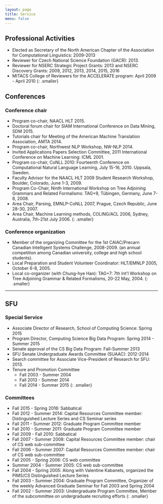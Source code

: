 ```yaml
---
layout: page
title: Service
menu: false
---
```


## Professional Activities

* Elected as Secretary of the North American Chapter of the Association for Computational Linguistics: 2009-2013
* Reviewer for Czech National Science Foundation (GACR): 2013.
* Reviewer for NSERC Strategic Project Grants: 2013 and NSERC Discovery Grants: 2009, 2012, 2013, 2014, 2015, 2016
* MITACS College of Reviewers for the ACCELERATE program: April 2009 - April 2010
{: .smaller}

## Conferences

### Conference chair

* Program co-chair, NAACL HLT 2015.
* Doctoral forum chair for SIAM International Conference on Data Mining, SDM 2015.
* Tutorials chair for Meeting of the American Machine Translation Association, AMTA 2014.
* Program co-chair, Northwest NLP Workshop, NW-NLP 2014.
* Invited Applications Papers Selection Committee, 2011 International Conference on Machine Learning: ICML 2001.
* Program co-chair, CoNLL 2010: Fourteenth Conference on Computational Natural Language Learning, July 15-16, 2010. Uppsala, Sweden.
* Faculty Advisor for the NAACL HLT 2009 Student Research Workshop, Boulder, Colorado, June 1-3, 2009.
* Program Co-Chair, Ninth International Workshop on Tree Adjoining Grammars and Related Formalisms: TAG+9, Tübingen, Germany, June 7-8, 2008.
* Area Chair, Parsing, EMNLP-CoNLL 2007, Prague, Czech Republic, June 28-30, 2007.
* Area Chair, Machine Learning methods, COLING/ACL 2006, Sydney, Australia, 7th-21st July 2006.
{: .smaller}

### Conference organization

* Member of the organizing Committee for the 1st CAIAC/Precarn Canadian Intelligent Systems Challenge, 2008-2009. (an annual competition among Canadian university, college and high school students).
* Local Preparation and Student Volunteer Coordinator: HLT/EMNLP 2005, October 6-8, 2005.
* Local co-organizer (with Chung-hye Han): TAG+7: 7th Int'l Workshop on Tree Adjoining Grammar & Related Formalisms, 20-22 May, 2004.
{: .smaller}

<hr/>

## SFU

### Special Service

* Associate Director of Research, School of Computing Science: Spring 2015
* Program Director, Computing Science Big Data Program: Spring 2014 - Summer 2015
* Senate approval of the CS Big Data Program: Fall-Summer 2013
* SFU Senate Undergraduate Awards Committee (SUAAC): 2012-2014
* Search committee for Associate Vice-President of Research for SFU: 2013.
* Tenure and Promotion Committee
    * Fall 2003 - Summer 2004
    * Fall 2013 - Summer 2014
    * Fall 2014 - Summer 2015
{: .smaller}

### Committees

* Fall 2015 - Spring 2016: Sabbatical
* Fall 2012 - Summer 2014: Capital Resources Committee member: Distinguished Lecture Series and CS Seminar series
* Fall 2011 - Summer 2012: Graduate Program Committee member
* Fall 2010 - Summer 2011: Graduate Program Committee member
* Fall 2009 - Fall 2010: Sabbatical
* Fall 2007 - Summer 2008: Capital Resources Committee member: chair of CS web sub-committee
* Fall 2006 - Summer 2007: Capital Resources Committee member: chair of CS web sub-committee
* Fall 2005 - Spring 2006: CS web committee
* Summer 2004 - Summer 2005: CS web sub-committee
* Fall 2004 - Spring 2005: Along with Valentine Kabanets, organized the PIMS/CS Distinguished Lecture Series
* Fall 2003 - Summer 2004: Graduate Program Committee, Organizer of the weekly Advanced Graduate Seminar for Fall 2003 and Spring 2004
* Fall 2002 - Summer 2003: Undergraduate Program Committee, Member of the subcommittee on undergraduate recruiting efforts
{: .smaller}

